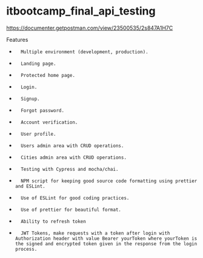 # itbootcamp_final_api_testing
https://documenter.getpostman.com/view/23500535/2s847A1H7C

Features

*		Multiple environment (development, production).
*		Landing page.
*		Protected home page.
*		Login.
*		Signup.
*		Forgot password.
*		Account verification.
*		User profile.
*		Users admin area with CRUD operations.
*		Cities admin area with CRUD operations.
*		Testing with Cypress and mocha/chai.
*		NPM script for keeping good source code formatting using prettier and ESLint.
*		Use of ESLint for good coding practices.
*		Use of prettier for beautiful format.
*		Ability to refresh token
*		JWT Tokens, make requests with a token after login with Authorization header with value Bearer yourToken where yourToken is the signed and encrypted token given in the response from the login process.
